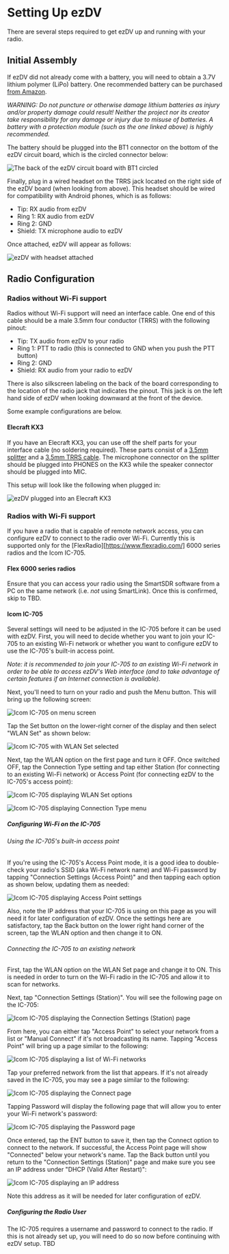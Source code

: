 # Setting Up ezDV

There are several steps required to get ezDV up and running with your radio.

## Initial Assembly

If ezDV did not already come with a battery, you will need to obtain a 3.7V lithium polymer (LiPo) battery.
One recommended battery can be purchased [from Amazon](https://www.amazon.com/gp/product/B08214DJLJ/ref=ppx_yo_dt_b_search_asin_title?ie=UTF8&psc=1).

*WARNING: Do not puncture or otherwise damage lithium batteries as injury and/or property damage could result!
Neither the project nor its creator take responsibility for any damage or injury due to misuse of batteries. A 
battery with a protection module (such as the one linked above) is highly recommended.*

The battery should be plugged into the BT1 connector on the bottom of the ezDV circuit board, which is
the circled connector below:

![The back of the ezDV circuit board with BT1 circled](images/2-setup-battery-location.jpg)

Finally, plug in a wired headset on the TRRS jack located on the right side of the ezDV board (when looking
from above). This headset should be wired for compatibility with Android phones, which is as follows:

* Tip: RX audio from ezDV
* Ring 1: RX audio from ezDV
* Ring 2: GND
* Shield: TX microphone audio to ezDV

Once attached, ezDV will appear as follows:

![ezDV with headset attached](images/2-setup-headset-location.jpg)

## Radio Configuration

### Radios without Wi-Fi support

Radios without Wi-Fi support will need an interface cable. One end of this cable should 
be a male 3.5mm four conductor (TRRS) with the following pinout:

* Tip: TX audio from ezDV to your radio
* Ring 1: PTT to radio (this is connected to GND when you push the PTT button)
* Ring 2: GND
* Shield: RX audio from your radio to ezDV

There is also silkscreen labeling on the back of the board corresponding to the location of 
the radio jack that indicates the pinout. This jack is on the left hand side of ezDV when looking
downward at the front of the device.

Some example configurations are below.

#### Elecraft KX3

If you have an Elecraft KX3, you can use off the shelf parts for your interface cable
(no soldering required). These parts consist of a [3.5mm splitter](https://www.amazon.com/Headphone-Splitter-KOOPAO-Microphone-Earphones/dp/B084V3TRTV/ref=sr_1_3?crid=2V0WV9A8JJMW9&keywords=headset%2Bsplitter&qid=1671701520&sprefix=headset%2Bsplitte%2Caps%2C136&sr=8-3&th=1)
and a [3.5mm TRRS cable](https://www.amazon.com/gp/product/B07PJW6RQ7/ref=ppx_yo_dt_b_search_asin_title?ie=UTF8&psc=1). The microphone
connector on the splitter should be plugged into PHONES on the KX3 while the speaker connector should be plugged into MIC.

This setup will look like the following when plugged in:

![ezDV plugged into an Elecraft KX3](images/2-setup-radio-kx3.jpg)

### Radios with Wi-Fi support

If you have a radio that is capable of remote network access, you can configure ezDV to connect to the radio
over Wi-Fi. Currently this is supported only for the [FlexRadio][https://www.flexradio.com/] 6000 series radios 
and the Icom IC-705.

#### Flex 6000 series radios

Ensure that you can access your radio using the SmartSDR software from a PC on the same network (i.e. *not* using SmartLink).
Once this is confirmed, skip to TBD.

#### Icom IC-705

Several settings will need to be adjusted in the IC-705 before it can be used with ezDV. First, you will need to decide
whether you want to join your IC-705 to an existing Wi-Fi network or whether you want to configure ezDV to use the IC-705's
built-in access point.

*Note: it is recommended to join your IC-705 to an existing Wi-Fi network in order to be able to access ezDV's Web interface
(and to take advantage of certain features if an Internet connection is available).*

Next, you'll need to turn on your radio and push the Menu button. This will bring up the following screen:

![Icom IC-705 on menu screen](images/2-setup-radio-ic705-mainmenu.jpg)

Tap the Set button on the lower-right corner of the display and then select "WLAN Set" as shown below:

![Icom IC-705 with WLAN Set selected](images/2-setup-radio-ic705-setmode-3.jpg)

Next, tap the WLAN option on the first page and turn it OFF. Once switched OFF, tap the Connection Type setting and tap either
Station (for connecting to an existing Wi-Fi network) or Access Point (for connecting ezDV to the IC-705's access point):

![Icom IC-705 displaying WLAN Set options](images/2-setup-radio-ic705-wlan-set-1.jpg)

![Icom IC-705 displaying Connection Type menu](images/2-setup-radio-ic705-connection-type.jpg)

##### Configuring Wi-Fi on the IC-705

###### Using the IC-705's built-in access point

If you're using the IC-705's Access Point mode, it is a good idea to double-check your radio's SSID (aka Wi-Fi network name) and 
Wi-Fi password by tapping "Connection Settings (Access Point)" and then tapping each option as shown below, updating them as needed:

![Icom IC-705 displaying Access Point settings](images/2-setup-radio-ic705-connection-settings-ap.jpg)

Also, note the IP address that your IC-705 is using on this page as you will need it for later configuration of ezDV. Once the settings
here are satisfactory, tap the Back button on the lower right hand corner of the screen, tap the WLAN option and then change it to ON.

###### Connecting the IC-705 to an existing network

First, tap the WLAN option on the WLAN Set page and change it to ON. This is needed in order to turn on the Wi-Fi radio in the IC-705
and allow it to scan for networks.

Next, tap "Connection Settings (Station)". You will see the following page on the IC-705:

![Icom IC-705 displaying the Connection Settings (Station) page](images/2-setup-radio-ic705-connection-settings-sta.jpg)

From here, you can either tap "Access Point" to select your network from a list or "Manual Connect" if it's not broadcasting
its name. Tapping "Access Point" will bring up a page similar to the following:

![Icom IC-705 displaying a list of Wi-Fi networks](images/2-setup-radio-ic705-access-point.jpg)

Tap your preferred network from the list that appears. If it's not already saved in the IC-705, you may see a page similar
to the following:

![Icom IC-705 displaying the Connect page](images/2-setup-radio-ic705-connect.jpg)

Tapping Password will display the following page that will allow you to enter your Wi-Fi network's password:

![Icom IC-705 displaying the Password page](images/2-setup-radio-ic705-password.jpg)

Once entered, tap the ENT button to save it, then tap the Connect option to connect to the network. If successful,
the Access Point page will show "Connected" below your network's name. Tap the Back button until you return to the
"Connection Settings (Station)" page and make sure you see an IP address under "DHCP (Valid After Restart)":

![Icom IC-705 displaying an IP address](images/2-setup-radio-ic705-connection-settings-sta-with-ip.jpg)

Note this address as it will be needed for later configuration of ezDV.

##### Configuring the Radio User

The IC-705 requires a username and password to connect to the radio. If this is not already set up, you will need
to do so now before continuing with ezDV setup. TBD